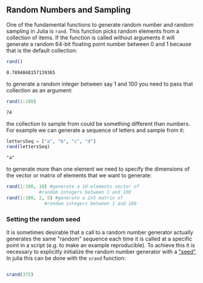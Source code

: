 ## Random Numbers and Sampling

One of the fundamental functions to generate random number and random sampling in Julia is `rand`. This function picks random elements from a collection of items. If the function is called without arguments it will generate a random 64-bit floating point number between 0 and 1 because that is the default collection:

````julia
rand()
````


````
0.7894848157139365
````





to generate a random integer between say 1 and 100 you need to pass that collection as an argument:

````julia
rand(1:100)
````


````
74
````





the collection to sample from could be something different than numbers. For example we can generate a sequence of letters and sample from it:

````julia
lettersSeq = ["a", "b", "c", "d"]
rand(lettersSeq)
````


````
"a"
````





to generate more than one element we need to specify the dimensions of the vector or matrix of elements that we want to generate:

````julia
rand(1:100, 10) #generate a 10-elements vector of
	        #random integers between 1 and 100
rand(1:100, 2, 5) #generate a 2x5 matrix of
	          #random integers between 1 and 100
````




	
### Setting the random seed

It is sometimes desirable that a call to a random number generator actually generates the same "random" sequence each time it is called at a specific point in a script (e.g. to make an example reproducible). To achieve this it is necessary to explicitly initialize the random number generator with a ["seed"](https://en.wikipedia.org/wiki/Random_seed). In julia this can be done with the `srand` function:
   
````julia

srand(375)
````

